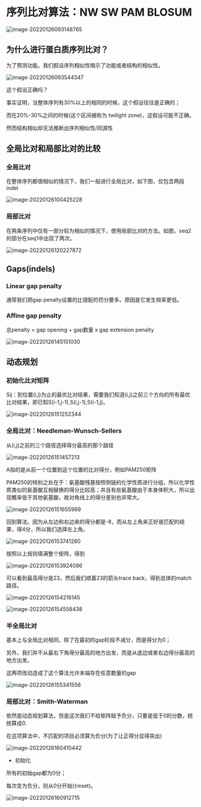 # 序列比对算法：NW SW PAM BLOSUM

![image-20220126093148765](https://gitee.com/joy_thestraydog/typora/raw/master/img/image-20220126093148765.png)

## 为什么进行蛋白质序列比对？

为了预测功能。我们假设序列相似性暗示了功能或者结构的相似性。

![image-20220126093544347](https://gitee.com/joy_thestraydog/typora/raw/master/img/image-20220126093544347.png)

这个假设正确吗？

事实证明，当整体序列有30%以上的相同的时候，这个假设往往是正确的；

而在20%-30%之间的时候(这个区间被称为 twilight zone)，这假设可能不正确。

然而结构相似却无法推断出序列相似性/同源性

## 全局比对和局部比对的比较

### 全局比对

在整体序列都很相似的情况下，我们一般进行全局比对，如下图，仅包含两段indel

![image-20220126100425228](https://gitee.com/joy_thestraydog/typora/raw/master/img/image-20220126100425228.png)

### 局部比对

在两条序列中仅有一部分较为相似的情况下，使用局部比对的方法。如图，seq2的部分在seq1中出现了两次。

![image-20220126120227872](https://gitee.com/joy_thestraydog/typora/raw/master/img/image-20220126120227872.png)

## Gaps(indels)

### Linear gap penalty

通常我们把gap penalty设置的比错配的罚分要多。原因是它发生频率更低。

### Affine gap penalty

总penalty = gap opening + gap数量 x gap extension penalty

![image-20220126145151030](https://gitee.com/joy_thestraydog/typora/raw/master/img/image-20220126145151030.png)

## 动态规划

### 初始化比对矩阵

Sij：到位置(i,j)为止的最优比对结果，需要我们知道(i,j)之前三个方向的所有最优比对结果，即已知S(i-1,j-1),S(i,j-1),S(i-1,j)。

![image-20220126151252344](https://gitee.com/joy_thestraydog/typora/raw/master/img/image-20220126151252344.png)

### 全局比对：Needleman-Wunsch-Sellers

从(i,j)之前的三个路径选择得分最高的那个路径

![image-20220126151457213](https://gitee.com/joy_thestraydog/typora/raw/master/img/image-20220126151457213.png)

A指的是从前一个位置到这个位置的比对得分，例如PAM250矩阵

PAM250的特别之处在于：氨基酸残基按照侧链的化学性质进行分组，所以化学性质类似的氨基酸互相替换的得分比较高；并且有些氨基酸由于本身体积大，所以出现概率低于其他氨基酸，故对角线上的得分差别也非常大。



![image-20220126151655989](https://gitee.com/joy_thestraydog/typora/raw/master/img/image-20220126151655989.png)

回到算法。因为从左边和右边来的得分都是-8，而从左上角来正好是匹配的结果，得4分，所以我们选择左上角。

![image-20220126153741260](https://gitee.com/joy_thestraydog/typora/raw/master/img/image-20220126153741260.png)

按照以上规则填满整个矩阵，得到

![image-20220126153924096](https://gitee.com/joy_thestraydog/typora/raw/master/img/image-20220126153924096.png)

可以看到最高得分是23，然后我们顺着23的箭头trace back，得到总体的match 路径。

![image-20220126154216145](https://gitee.com/joy_thestraydog/typora/raw/master/img/image-20220126154216145.png)

![image-20220126154558438](https://gitee.com/joy_thestraydog/typora/raw/master/img/image-20220126154558438.png)

### 半全局比对

基本上与全局比对相同，除了在最初的gap阶段不减分，而是得分为0；

另外，我们并不从最右下角得分最高的地方出发，而是从底边或者右边得分最高的地方出发。

这两项改动造成了这个算法允许末端存在任意数量的gap

![image-20220126155341556](https://gitee.com/joy_thestraydog/typora/raw/master/img/image-20220126155341556.png)

### 局部比对：Smith-Waterman

依然是动态规划算法，但是这次我们不给矩阵赋予负分，只要是低于0的分数，统统算成0.

在这项算法中，不匹配的项目必须算为负分(为了让正得分显得突出)

![image-20220126160410442](https://gitee.com/joy_thestraydog/typora/raw/master/img/image-20220126160410442.png)

- 初始化

所有的初始gap都为0分；

每次变为负分，则从0分开始((reset)。

![image-20220126160912715](https://gitee.com/joy_thestraydog/typora/raw/master/img/image-20220126160912715.png)